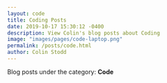 ```yaml
---
layout: code
title: Coding Posts
date: 2019-10-17 15:30:12 -0400
description: View Colin's blog posts about Coding
image: "images/pages/code-laptop.png"
permalink: /posts/code.html
author: Colin Stodd
---
```


Blog posts under the category: **Code**